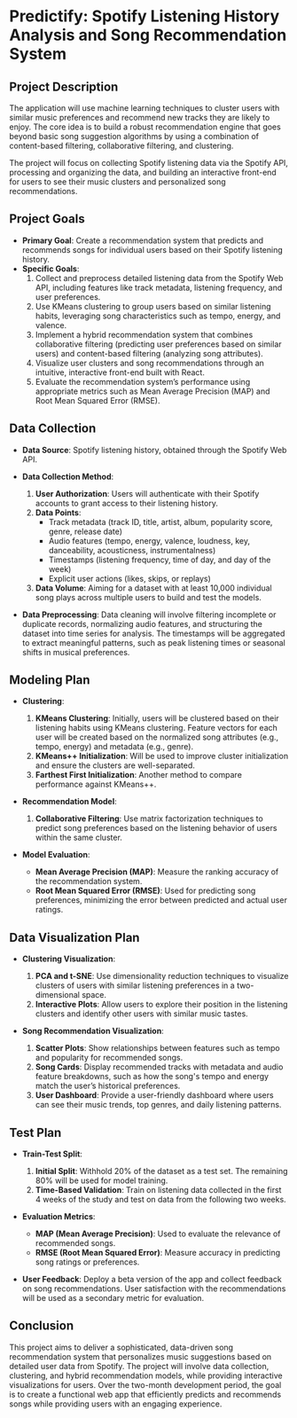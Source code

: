 # Predictify: Spotify Listening History Analysis and Song Recommendation System

## Project Description

The application will use machine learning techniques to cluster users with similar music preferences and recommend new tracks they are likely to enjoy. The core idea is to build a robust recommendation engine that goes beyond basic song suggestion algorithms by using a combination of content-based filtering, collaborative filtering, and clustering. 

The project will focus on collecting Spotify listening data via the Spotify API, processing and organizing the data, and building an interactive front-end for users to see their music clusters and personalized song recommendations.

## Project Goals

- **Primary Goal**: Create a recommendation system that predicts and recommends songs for individual users based on their Spotify listening history.
- **Specific Goals**:
  1. Collect and preprocess detailed listening data from the Spotify Web API, including features like track metadata, listening frequency, and user preferences.
  2. Use KMeans clustering to group users based on similar listening habits, leveraging song characteristics such as tempo, energy, and valence.
  3. Implement a hybrid recommendation system that combines collaborative filtering (predicting user preferences based on similar users) and content-based filtering (analyzing song attributes).
  4. Visualize user clusters and song recommendations through an intuitive, interactive front-end built with React.
  5. Evaluate the recommendation system’s performance using appropriate metrics such as Mean Average Precision (MAP) and Root Mean Squared Error (RMSE).

## Data Collection

- **Data Source**: Spotify listening history, obtained through the Spotify Web API.
  
- **Data Collection Method**:
  1. **User Authorization**: Users will authenticate with their Spotify accounts to grant access to their listening history.
  2. **Data Points**: 
     - Track metadata (track ID, title, artist, album, popularity score, genre, release date)
     - Audio features (tempo, energy, valence, loudness, key, danceability, acousticness, instrumentalness)
     - Timestamps (listening frequency, time of day, and day of the week)
     - Explicit user actions (likes, skips, or replays)
  3. **Data Volume**: Aiming for a dataset with at least 10,000 individual song plays across multiple users to build and test the models.

- **Data Preprocessing**: Data cleaning will involve filtering incomplete or duplicate records, normalizing audio features, and structuring the dataset into time series for analysis. The timestamps will be aggregated to extract meaningful patterns, such as peak listening times or seasonal shifts in musical preferences.

## Modeling Plan

- **Clustering**:
  1. **KMeans Clustering**: Initially, users will be clustered based on their listening habits using KMeans clustering. Feature vectors for each user will be created based on the normalized song attributes (e.g., tempo, energy) and metadata (e.g., genre).
  2. **KMeans++ Initialization**: Will be used to improve cluster initialization and ensure the clusters are well-separated.
  3. **Farthest First Initialization**: Another method to compare performance against KMeans++.

- **Recommendation Model**:
  1. **Collaborative Filtering**: Use matrix factorization techniques to predict song preferences based on the listening behavior of users within the same cluster.
  
- **Model Evaluation**:
  - **Mean Average Precision (MAP)**: Measure the ranking accuracy of the recommendation system.
  - **Root Mean Squared Error (RMSE)**: Used for predicting song preferences, minimizing the error between predicted and actual user ratings.
  
## Data Visualization Plan

- **Clustering Visualization**:
  1. **PCA and t-SNE**: Use dimensionality reduction techniques to visualize clusters of users with similar listening preferences in a two-dimensional space.
  2. **Interactive Plots**: Allow users to explore their position in the listening clusters and identify other users with similar music tastes.

- **Song Recommendation Visualization**:
  1. **Scatter Plots**: Show relationships between features such as tempo and popularity for recommended songs. 
  2. **Song Cards**: Display recommended tracks with metadata and audio feature breakdowns, such as how the song's tempo and energy match the user’s historical preferences.
  3. **User Dashboard**: Provide a user-friendly dashboard where users can see their music trends, top genres, and daily listening patterns.

## Test Plan

- **Train-Test Split**:
  1. **Initial Split**: Withhold 20% of the dataset as a test set. The remaining 80% will be used for model training.
  2. **Time-Based Validation**: Train on listening data collected in the first 4 weeks of the study and test on data from the following two weeks.
  
- **Evaluation Metrics**:
  - **MAP (Mean Average Precision)**: Used to evaluate the relevance of recommended songs.
  - **RMSE (Root Mean Squared Error)**: Measure accuracy in predicting song ratings or preferences.
  
- **User Feedback**: Deploy a beta version of the app and collect feedback on song recommendations. User satisfaction with the recommendations will be used as a secondary metric for evaluation.

## Conclusion

This project aims to deliver a sophisticated, data-driven song recommendation system that personalizes music suggestions based on detailed user data from Spotify. The project will involve data collection, clustering, and hybrid recommendation models, while providing interactive visualizations for users. Over the two-month development period, the goal is to create a functional web app that efficiently predicts and recommends songs while providing users with an engaging experience.
